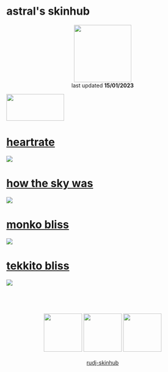 # astral's skinhub
<p align="center">
<a href="https://osu.ppy.sh/users/15179931">
  <img src="https://a.ppy.sh/15179931"  
       width="150"
       height="150"></a>
<br>
last updated <b>15/01/2023</b>
</p>

<a href="https://www.youtube.com/watch?v=kbbgypvGPgM">
<img src="https://i.imgur.com/uDyKiLi.png"
       width="151" 
       height="70"/></a>

# [heartrate](https://github.com/rudj-skinhub/woal/raw/tyfh/astral/heartrate.osk)
[![](https://i.imgur.com/3dOEcBk.png)](https://github.com/rudj-skinhub/woal/raw/tyfh/astral/heartrate.osk)

# [how the sky was](https://github.com/rudj-skinhub/woal/raw/tyfh/astral/how%20the%20sky%20was.osk)
[![](https://i.imgur.com/whBahWa.png)](https://github.com/rudj-skinhub/woal/raw/tyfh/astral/how%20the%20sky%20was.osk)

# [monko bliss](https://github.com/rudj-skinhub/woal/raw/tyfh/astral/monko%20bliss.osk)
[![](https://i.imgur.com/mW7eSyN.jpg)](https://github.com/rudj-skinhub/woal/raw/tyfh/astral/monko%20bliss.osk)

# [tekkito bliss](https://github.com/rudj-skinhub/woal/raw/tyfh/astral/tekkito%20bliss.osk)
[![](https://i.imgur.com/aK9JqOZ.jpg)](https://github.com/rudj-skinhub/woal/raw/tyfh/astral/tekkito%20bliss.osk)

#
<p align="center">
  <br></br>
  <a href="https://www.twitch.tv/378x">
  <img src="https://i.imgur.com/HM030lk.png" 
       width="100" 
       height="100"></a>
  <a href="https://twitter.com/7astral">
  <img src="https://i.imgur.com/PUQ5uWf.png" 
       width="100" 
       height="100"></a>
  <a href="https://www.youtube.com/@killreality">
  <img src="https://i.imgur.com/YWbDUUy.png" 
       width="100" 
       height="100"></a>
  <br></br>
  <a href="README.md">rudj-skinhub</a>
 </p>
